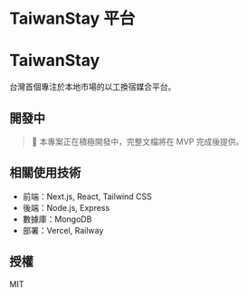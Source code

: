 # TaiwanStay 平台
# TaiwanStay

台灣首個專注於本地市場的以工換宿媒合平台。

## 開發中
> 🚧 本專案正在積極開發中，完整文檔將在 MVP 完成後提供。

## 相關使用技術

- 前端：Next.js, React, Tailwind CSS
- 後端：Node.js, Express
- 數據庫：MongoDB
- 部署：Vercel, Railway

## 授權

MIT
